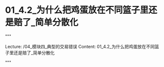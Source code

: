 # 01_4.2_为什么把鸡蛋放在不同篮子里还是赔了_简单分散化

"""

Lecture: /04_模块四_典型的交易错误
Content: 01_4.2_为什么把鸡蛋放在不同篮子里还是赔了_简单分散化

"""

